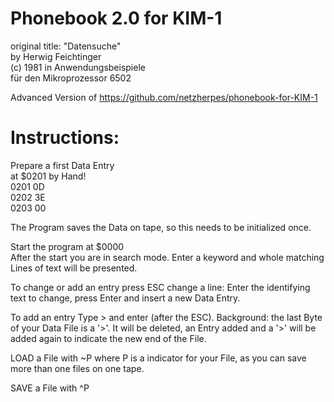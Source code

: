 # Phonebook 2.0 for KIM-1

original title: "Datensuche" <br>
by Herwig Feichtinger <br>
(c) 1981 in Anwendungsbeispiele<br>
    für den Mikroprozessor 6502

Advanced Version of https://github.com/netzherpes/phonebook-for-KIM-1

# Instructions:

Prepare a first Data Entry <br>
at $0201 by Hand! <br>
0201 0D<br>
0202 3E<br>
0203 00<br>

The Program saves the Data on tape,
so this needs to be initialized once.

Start the program at $0000<br>
After the start you are in search mode.
Enter a keyword and whole matching 
Lines of text will be presented. 

To change or add an entry press ESC
change a line: Enter the identifying 
text to change, press Enter and 
insert a new Data Entry. 

To add an entry Type >  and enter 
(after the ESC). Background: the last
Byte of your Data File is a '>'. 
It will be deleted, an Entry added 
and a '>' will be added again to 
indicate the new end of the File.

LOAD a File with ~P where P is a 
indicator for your File, as you can 
save more than one files on one tape.

SAVE a File with ^P 

